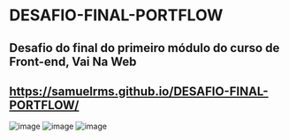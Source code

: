 # DESAFIO-FINAL-PORTFLOW
## Desafio do final do primeiro módulo do curso de Front-end, Vai Na Web
## https://samuelrms.github.io/DESAFIO-FINAL-PORTFLOW/

![image](https://user-images.githubusercontent.com/92615688/170526197-09deee05-fd9a-4101-95de-c94ffbf33de9.png)
![image](https://user-images.githubusercontent.com/92615688/170526255-9075f476-56dc-4d6c-b96a-7d1702559c43.png)
![image](https://user-images.githubusercontent.com/92615688/170526305-aca4546c-d721-4895-a159-948f0751a62e.png)
